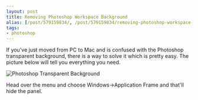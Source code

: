 ```yaml
---
layout: post
title: Removing Photoshop Workspace Background
alias: [/post/579159834/, /post/579159834/removing-photoshop-workspace-background]
tags:
- photoshop
---
```

If you've just moved from PC to Mac and is confused with the Photoshop transparent background, there is a way to solve it which is pretty easy. The picture below will tell you everything you need.

![Photoshop Transparent Background](http://images.sayzlim.net/2010/05/photoshop_application_bar.jpg)

Head over the menu and choose Windows->Application Frame and that'll hide the panel.